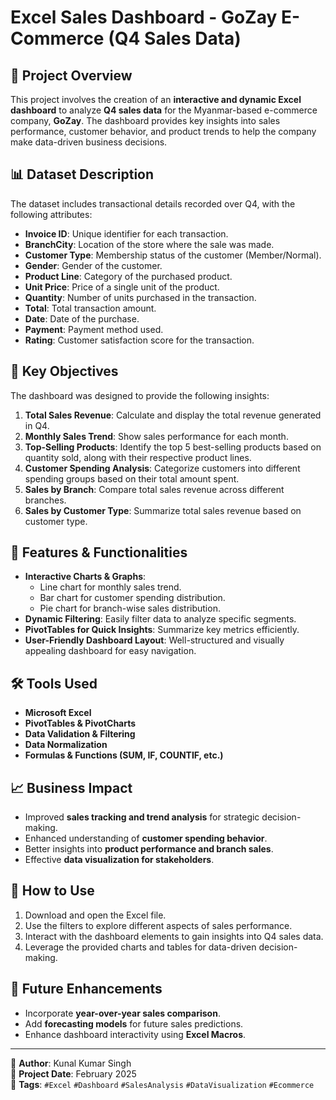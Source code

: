 # Excel Sales Dashboard - GoZay E-Commerce (Q4 Sales Data)

## 📌 Project Overview
This project involves the creation of an **interactive and dynamic Excel dashboard** to analyze **Q4 sales data** for the Myanmar-based e-commerce company, **GoZay**. The dashboard provides key insights into sales performance, customer behavior, and product trends to help the company make data-driven business decisions.

## 📊 Dataset Description
The dataset includes transactional details recorded over Q4, with the following attributes:

- **Invoice ID**: Unique identifier for each transaction.
- **BranchCity**: Location of the store where the sale was made.
- **Customer Type**: Membership status of the customer (Member/Normal).
- **Gender**: Gender of the customer.
- **Product Line**: Category of the purchased product.
- **Unit Price**: Price of a single unit of the product.
- **Quantity**: Number of units purchased in the transaction.
- **Total**: Total transaction amount.
- **Date**: Date of the purchase.
- **Payment**: Payment method used.
- **Rating**: Customer satisfaction score for the transaction.

## 🎯 Key Objectives
The dashboard was designed to provide the following insights:

1. **Total Sales Revenue**: Calculate and display the total revenue generated in Q4.
2. **Monthly Sales Trend**: Show sales performance for each month.
3. **Top-Selling Products**: Identify the top 5 best-selling products based on quantity sold, along with their respective product lines.
4. **Customer Spending Analysis**: Categorize customers into different spending groups based on their total amount spent.
5. **Sales by Branch**: Compare total sales revenue across different branches.
6. **Sales by Customer Type**: Summarize total sales revenue based on customer type.

## 📌 Features & Functionalities
- **Interactive Charts & Graphs**: 
  - Line chart for monthly sales trend.
  - Bar chart for customer spending distribution.
  - Pie chart for branch-wise sales distribution.
- **Dynamic Filtering**: Easily filter data to analyze specific segments.
- **PivotTables for Quick Insights**: Summarize key metrics efficiently.
- **User-Friendly Dashboard Layout**: Well-structured and visually appealing dashboard for easy navigation.

## 🛠️ Tools Used
- **Microsoft Excel**
- **PivotTables & PivotCharts**
- **Data Validation & Filtering**
- **Data Normalization**
- **Formulas & Functions (SUM, IF, COUNTIF, etc.)**

## 📈 Business Impact
- Improved **sales tracking and trend analysis** for strategic decision-making.
- Enhanced understanding of **customer spending behavior**.
- Better insights into **product performance and branch sales**.
- Effective **data visualization for stakeholders**.

## 🚀 How to Use
1. Download and open the Excel file.
2. Use the filters to explore different aspects of sales performance.
3. Interact with the dashboard elements to gain insights into Q4 sales data.
4. Leverage the provided charts and tables for data-driven decision-making.

## 📢 Future Enhancements
- Incorporate **year-over-year sales comparison**.
- Add **forecasting models** for future sales predictions.
- Enhance dashboard interactivity using **Excel Macros**.

---

📌 **Author**: Kunal Kumar Singh  
📅 **Project Date**: February 2025  
💼 **Tags**: `#Excel` `#Dashboard` `#SalesAnalysis` `#DataVisualization` `#Ecommerce`

